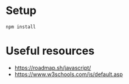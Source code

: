 # Setup

```shell
npm install
```

# Useful resources

- https://roadmap.sh/javascript/
- https://www.w3schools.com/js/default.asp